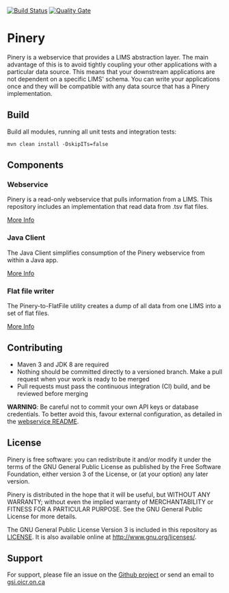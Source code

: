 [![Build Status](https://travis-ci.org/oicr-gsi/pinery.svg?branch=master)](https://travis-ci.org/oicr-gsi/pinery) 
[![Quality Gate](https://sonarcloud.io/api/project_badges/measure?project=ca.on.oicr%3Apinery&metric=alert_status)](https://sonarcloud.io/dashboard?id=ca.on.oicr%3Apinery)

# Pinery

Pinery is a webservice that provides a LIMS abstraction layer. The main advantage of this is to avoid
tightly coupling your other applications with a particular data source. This means that your downstream
applications are not dependent on a specific LIMS' schema. You can write your applications once and they
will be compatible with any data source that has a Pinery implementation.

## Build

Build all modules, running all unit tests and integration tests:

    mvn clean install -DskipITs=false

## Components

### Webservice

Pinery is a read-only webservice that pulls information from a LIMS. This repository includes
an implementation that read data from .tsv flat files.

[More Info](pinery-ws/README.md)

### Java Client

The Java Client simplifies consumption of the Pinery webservice from within a Java app.

[More Info](pinery-client/README.md)

### Flat file writer

The Pinery-to-FlatFile utility creates a dump of all data from one LIMS into a set of flat files.

[More Info](pinery-to-flatfile/README.md)

## Contributing

* Maven 3 and JDK 8 are required
* Nothing should be committed directly to a versioned branch. Make a pull request when your work
  is ready to be merged
* Pull requests must pass the continuous integration (CI) build, and be reviewed before merging

**WARNING**: Be careful not to commit your own API keys or database credentials. To better avoid
this, favour external configuration, as detailed in the [webservice README](pinery-ws/README.md). 

## License 

Pinery is free software: you can redistribute it and/or modify
it under the terms of the GNU General Public License as published by
the Free Software Foundation, either version 3 of the License, or
(at your option) any later version.

Pinery is distributed in the hope that it will be useful,
but WITHOUT ANY WARRANTY; without even the implied warranty of
MERCHANTABILITY or FITNESS FOR A PARTICULAR PURPOSE.  See the
GNU General Public License for more details.

The GNU General Public License Version 3 is included in this repository as [LICENSE](LICENSE).
It is also available online at <http://www.gnu.org/licenses/>.

## Support

For support, please file an issue on the [Github project](https://github.com/oicr-gsi/pinery) or
send an email to [gsi.oicr.on.ca](mailto:gsi@oicr.on.ca)
